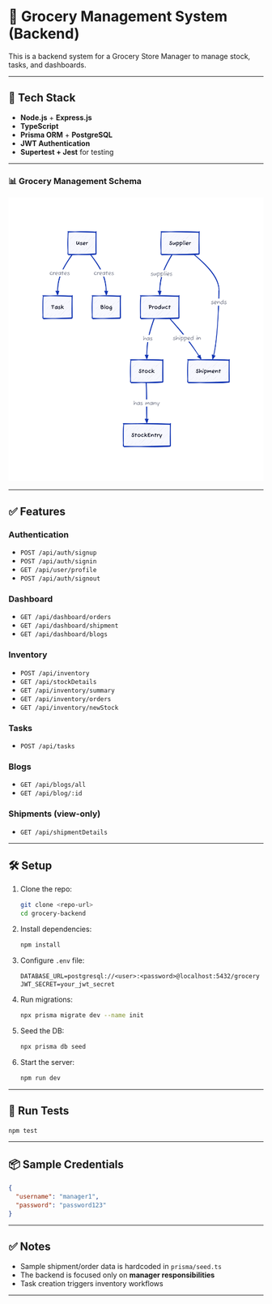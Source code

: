 # 💼 Grocery Management System (Backend)

This is a backend system for a Grocery Store Manager to manage stock, tasks, and dashboards.

---

## 🚀 Tech Stack

- **Node.js** + **Express.js**
- **TypeScript**
- **Prisma ORM** + **PostgreSQL**
- **JWT Authentication**
- **Supertest + Jest** for testing

---

### 📊 Grocery Management Schema

![Grocery DB Schema](./grocery_db_schema.png)

---

## ✅ Features

### Authentication
- `POST /api/auth/signup`
- `POST /api/auth/signin`
- `GET /api/user/profile`
- `POST /api/auth/signout`

### Dashboard
- `GET /api/dashboard/orders`
- `GET /api/dashboard/shipment`
- `GET /api/dashboard/blogs`

### Inventory
- `POST /api/inventory`
- `GET /api/stockDetails`
- `GET /api/inventory/summary`
- `GET /api/inventory/orders`
- `GET /api/inventory/newStock`

### Tasks
- `POST /api/tasks`

### Blogs
- `GET /api/blogs/all`
- `GET /api/blog/:id`

### Shipments (view-only)
- `GET /api/shipmentDetails`

---

## 🛠 Setup

1. Clone the repo:
   ```bash
   git clone <repo-url>
   cd grocery-backend
   ```

2. Install dependencies:
   ```bash
   npm install
   ```

3. Configure `.env` file:
   ```env
   DATABASE_URL=postgresql://<user>:<password>@localhost:5432/grocery
   JWT_SECRET=your_jwt_secret
   ```

4. Run migrations:
   ```bash
   npx prisma migrate dev --name init
   ```

5. Seed the DB:
   ```bash
   npx prisma db seed
   ```

6. Start the server:
   ```bash
   npm run dev
   ```

---

## 🥪 Run Tests

```bash
npm test
```

---

## 📦 Sample Credentials

```json
{
  "username": "manager1",
  "password": "password123"
}
```

---

## ✅ Notes

- Sample shipment/order data is hardcoded in `prisma/seed.ts`
- The backend is focused only on **manager responsibilities**
- Task creation triggers inventory workflows


---

